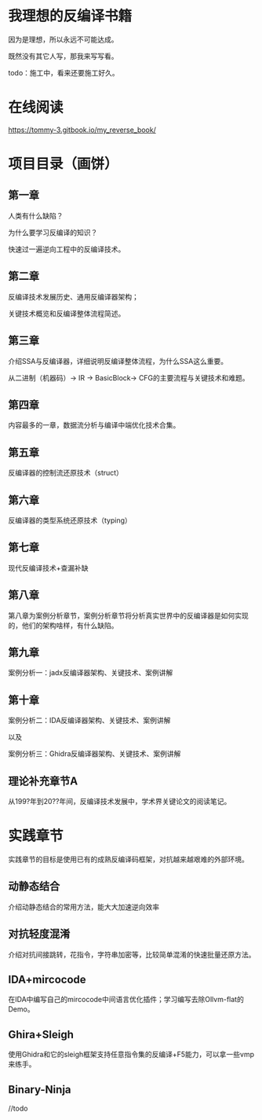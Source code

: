 # 我理想的反编译书籍

因为是理想，所以永远不可能达成。

既然没有其它人写，那我来写写看。

todo：施工中，看来还要施工好久。

# 在线阅读

https://tommy-3.gitbook.io/my_reverse_book/

# 项目目录（画饼）

## 第一章

人类有什么缺陷？

为什么要学习反编译的知识？

快速过一遍逆向工程中的反编译技术。

## 第二章

反编译技术发展历史、通用反编译器架构；

关键技术概览和反编译整体流程简述。

## 第三章

介绍SSA与反编译器，详细说明反编译整体流程，为什么SSA这么重要。

从二进制（机器码）→ IR → BasicBlock→ CFG的主要流程与关键技术和难题。

## 第四章

内容最多的一章，数据流分析与编译中端优化技术合集。

## 第五章

反编译器的控制流还原技术（struct）

## 第六章

反编译器的类型系统还原技术（typing）

## 第七章

现代反编译技术+查漏补缺

## 第八章

第八章为案例分析章节，案例分析章节将分析真实世界中的反编译器是如何实现的，他们的架构啥样，有什么缺陷。

## 第九章

案例分析一：jadx反编译器架构、关键技术、案例讲解

## 第十章

案例分析二：IDA反编译器架构、关键技术、案例讲解

以及

案例分析三：Ghidra反编译器架构、关键技术、案例讲解

## 理论补充章节A

从199?年到20??年间，反编译技术发展中，学术界关键论文的阅读笔记。

# 实践章节

实践章节的目标是使用已有的成熟反编译码框架，对抗越来越艰难的外部环境。

## 动静态结合

介绍动静态结合的常用方法，能大大加速逆向效率

## 对抗轻度混淆

介绍对抗间接跳转，花指令，字符串加密等，比较简单混淆的快速批量还原方法。

## IDA+mircocode

在IDA中编写自己的mircocode中间语言优化插件；学习编写去除Ollvm-flat的Demo。

## Ghira+Sleigh

使用Ghidra和它的sleigh框架支持任意指令集的反编译+F5能力，可以拿一些vmp来练手。

## Binary-Ninja

//todo

